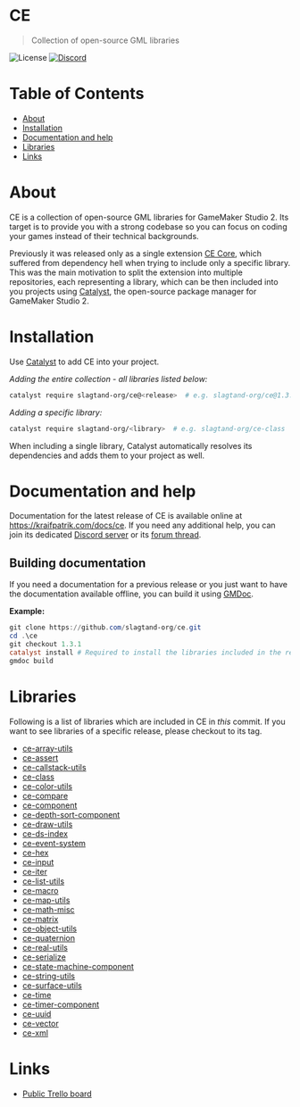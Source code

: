 # CE
> Collection of open-source GML libraries

![License](https://img.shields.io/github/license/slagtand-org/ce)
[![Discord](https://img.shields.io/discord/686494539308859394?label=Discord)](https://discord.gg/QjyxmHP)

# Table of Contents
* [About](#about)
* [Installation](#installation)
* [Documentation and help](#documentation-and-help)
* [Libraries](#libraries)
* [Links](#links)

# About
CE is a collection of open-source GML libraries for GameMaker Studio 2. Its target is to provide you with a strong codebase so you can focus on coding your games instead of their technical backgrounds.

Previously it was released only as a single extension [CE Core](https://github.com/kraifpatrik/ce-core), which suffered from dependency hell when trying to include only a specific library. This was the main motivation to split the extension into multiple repositories, each representing a library, which can be then included into you projects using [Catalyst](https://github.com/GameMakerHub/Catalyst), the open-source package manager for GameMaker Studio 2.

# Installation
Use [Catalyst](https://github.com/GameMakerHub/Catalyst) to add CE into your project.

*Adding the entire collection - all libraries listed below:*
```sh
catalyst require slagtand-org/ce@<release>  # e.g. slagtand-org/ce@1.3.1
```

*Adding a specific library:*
```sh
catalyst require slagtand-org/<library>  # e.g. slagtand-org/ce-class
```

When including a single library, Catalyst automatically resolves its dependencies and adds them to your project as well.

# Documentation and help
Documentation for the latest release of CE is available online at https://kraifpatrik.com/docs/ce. If you need any additional help, you can join its dedicated [Discord server](https://discord.gg/nt5hZWt) or its [forum thread](https://forum.yoyogames.com/index.php?threads/62585/).

## Building documentation
If you need a documentation for a previous release or you just want to have the documentation available offline, you can build it using [GMDoc](https://github.com/kraifpatrik/gmdoc).

**Example:**
```powershell
git clone https://github.com/slagtand-org/ce.git
cd .\ce
git checkout 1.3.1
catalyst install # Required to install the libraries included in the release!
gmdoc build
```

# Libraries
Following is a list of libraries which are included in CE in *this* commit. If you want to see libraries of a specific release, please checkout to its tag.

* [ce-array-utils](https://github.com/slagtand-org/ce-array-utils)
* [ce-assert](https://github.com/slagtand-org/ce-assert)
* [ce-callstack-utils](https://github.com/slagtand-org/ce-callstack-utils)
* [ce-class](https://github.com/slagtand-org/ce-class)
* [ce-color-utils](https://github.com/slagtand-org/ce-color-utils)
* [ce-compare](https://github.com/slagtand-org/ce-compare)
* [ce-component](https://github.com/slagtand-org/ce-component)
* [ce-depth-sort-component](https://github.com/slagtand-org/ce-depth-sort-component)
* [ce-draw-utils](https://github.com/slagtand-org/ce-draw-utils)
* [ce-ds-index](https://github.com/slagtand-org/ce-ds-index)
* [ce-event-system](https://github.com/slagtand-org/ce-event-system)
* [ce-hex](https://github.com/slagtand-org/ce-hex)
* [ce-input](https://github.com/slagtand-org/ce-input)
* [ce-iter](https://github.com/slagtand-org/ce-iter)
* [ce-list-utils](https://github.com/slagtand-org/ce-list-utils)
* [ce-macro](https://github.com/slagtand-org/ce-macro)
* [ce-map-utils](https://github.com/slagtand-org/ce-map-utils)
* [ce-math-misc](https://github.com/slagtand-org/ce-math-misc)
* [ce-matrix](https://github.com/slagtand-org/ce-matrix)
* [ce-object-utils](https://github.com/slagtand-org/ce-object-utils)
* [ce-quaternion](https://github.com/slagtand-org/ce-quaternion)
* [ce-real-utils](https://github.com/slagtand-org/ce-real-utils)
* [ce-serialize](https://github.com/slagtand-org/ce-serialize)
* [ce-state-machine-component](https://github.com/slagtand-org/ce-state-machine-component)
* [ce-string-utils](https://github.com/slagtand-org/ce-string-utils)
* [ce-surface-utils](https://github.com/slagtand-org/ce-surface-utils)
* [ce-time](https://github.com/slagtand-org/ce-time)
* [ce-timer-component](https://github.com/slagtand-org/ce-timer-component)
* [ce-uuid](https://github.com/slagtand-org/ce-uuid)
* [ce-vector](https://github.com/slagtand-org/ce-vector)
* [ce-xml](https://github.com/slagtand-org/ce-xml)

# Links
* [Public Trello board](https://trello.com/b/ZcvOyZwc/ce)
